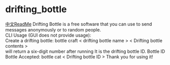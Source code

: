 # drifting_bottle
[中文ReadMe](readme_cn.md)
Drifting Bottle is a free software that you can use to send messages anonymously or to random people.   
CLI Usage (GUI does not provide usage):  
Create a drifting bottle: bottle craft < drifting bottle name > < Drifting bottle contents >  
will return a six-digit number after running It is the drifting bottle ID.
Bottle ID Bottle Accepted: bottle cat < Drifting bottle ID >
Thank you for using it!
